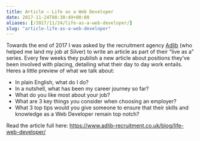 ```yaml
---
title: Article – Life as a Web Developer
date: 2017-11-24T08:30:49+00:00
aliases: [/2017/11/24/life-as-a-web-developer/]
slug: "article-life-as-a-web-developer"
---
```


Towards the end of 2017 I was asked by the recruitment agency [Adlib][1] (who helped me land my job at Silver) to write an article as part of their &#8220;live as a&#8221; series. Every few weeks they publish a new article about positions they&#8217;ve been involved with placing, detailing what their day to day work entails. Heres a little preview of what we talk about:

- In plain English, what do I do?
- In a nutshell, what has been my career journey so far?
- What do you like most about your job?
- What are 3 key things you consider when choosing an employer?
- What 3 top tips would you give someone to ensure that their skills and knowledge as a Web Developer remain top notch?

Read the article full here: <https://www.adlib-recruitment.co.uk/blog/life-web-developer/>

[1]: https://www.adlib-recruitment.co.uk
